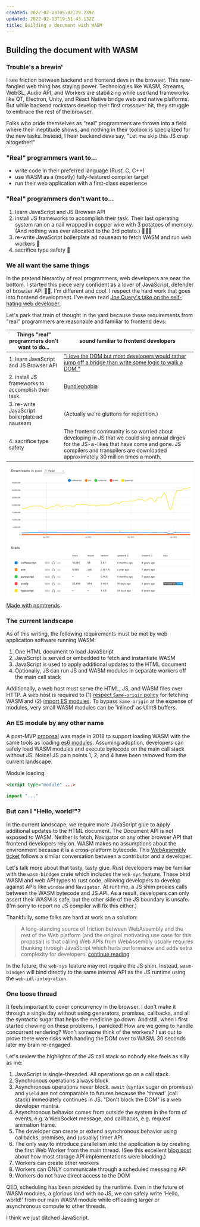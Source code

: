 ```yaml
---
created: 2022-02-13T05:02:29.239Z
updated: 2022-02-13T19:51:43.132Z
title: Building a document with WASM
---
```


## Building the document with WASM

### Trouble's a brewin'

I see friction between backend and frontend devs in the browser. This new-fangled web thing has staying power. Technologies like WASM, Streams, WebGL, Audio API, and Workers are stabilizing while userland frameworks like QT, Electron, Unity, and React Native bridge web and native platforms. But while backend rockstars develop their first crossover hit, they struggle to embrace the rest of the browser.

Folks who pride themselves as “real” programmers are thrown into a field where their ineptitude shows, and nothing in their toolbox is specialized for the new tasks. Instead, I hear backend devs say, "Let me skip this JS crap altogether!"

### "Real" programmers want to...

- write code in their preferred language (Rust, C, C++)
- use WASM as a (mostly) fully-featured compiler target
- run their web application with a first-class experience

### "Real" programmers don't want to...

1. learn JavaScript and JS Browser API
1. install JS frameworks to accomplish their task. Their last operating system ran on a nail wrapped in copper wire with 3 potatoes of memory. (And nothing was ever allocated to the 3rd potato.) 🥔🥔🥔
1. re-write JavaScript boilerplate ad nauseam to fetch WASM and run web workers 🤢
1. sacrifice type safety 🦺

### We all want the same things

In the pretend hierarchy of real programmers, web developers are near the bottom. I started this piece very confident as a lover of JavaScript, defender of browser API 🦸‍♀‍. I'm different and cool. I respect the hard work that goes into frontend development. I've even read [Joe Query's take on the self-hating web developer.](https://joequery.me/code/the-self-hating-web-developer/)

Let's park that train of thought in the yard because these requirements from "real" programmers are reasonable and familiar to frontend devs:

| Things "real" programmers don't want to do...      | sound familiar to frontend developers                                                                                                                                                                                        |
| -------------------------------------------------- | ---------------------------------------------------------------------------------------------------------------------------------------------------------------------------------------------------------------------------- |
| 1. learn JavaScript and JS Browser API             | ["I love the DOM but most developers would rather jump off a bridge than write some logic to walk a DOM."](https://news.ycombinator.com/item?id=29943444)                                                                    |
| 2. install JS frameworks to accomplish their task. | [Bundlephobia](https://bundlephobia.com/)                                                                                                                                                                                    |
| 3. re-write JavaScript boilerplate ad nauseam      | (Actually we're gluttons for repetition.)                                                                                                                                                                                    |
| 4. sacrifice type safety                           | The frontend community is so worried about developing in JS that we could sing annual dirges for the JS-a-likes that have come and gone. JS compilers and transpilers are downloaded approximately 30 million times a month. |

![graph comparing js-a-likes](npm-trends-screenshot.png)

[Made with npmtrends](https://www.npmtrends.com/coffeescript-vs-elm-vs-purescript-vs-typescript-vs-svelte)

### The current landscape

As of this writing, the following requirements must be met by web application software running WASM:

1. One HTML document to load JavaScript
1. JavaScript is served or embedded to fetch and instantiate WASM
1. JavaScript is used to apply additional updates to the HTML document
1. Optionally, JS can run JS and WASM modules in separate workers off the main call stack

Additionally, a web host must serve the HTML, JS, and WASM files over HTTP. A web host is required to (1) [respect `Same-origin` policy](https://developer.mozilla.org/en-US/docs/WebAssembly/Concepts#webassembly_goals) for fetching WASM and (2) [import ES modules](https://developer.mozilla.org/en-US/docs/Web/JavaScript/Guide/Modules#other_differences_between_modules_and_standard_scripts). To bypass `Same-origin` at the expense of modules, very small WASM modules can be 'inlined' as UInt8 buffers.

### An ES module by any other name

A post-MVP [proposal](https://github.com/WebAssembly/proposals/issues/12) was made in 2018 to support loading WASM with the same tools as loading [es6 modules](https://tc39.es/proposal-dynamic-import/). Assuming adoption, developers can safely load WASM modules and execute bytecode on the main call stack without JS. Noice! JS pain points 1, 2, and 4 have been removed from the current landscape.

Module loading:

```html
<script type="module" ...>
```

```javascript
import "..."
```

### But can I "Hello, world!"?

In the current landscape, we require more JavaScript glue to apply additional updates to the HTML document. The Document API is not exposed to WASM. Neither is fetch, Navigator or any other browser API that frontend developers rely on. WASM makes no assumptions about the environment because it is a cross-platform bytecode. This [WebAssembly ticket](https://github.com/WebAssembly/proposals/issues/71) follows a similar conversation between a contributor and a developer.

Let's talk more about that tasty, tasty glue. Rust developers may be familiar with the `wasm-bindgen` crate which includes the `web-sys` feature. These bind WASM and web API types to rust code, allowing developers to develop against APIs like `window` and `Navigator`. At runtime, a JS shim proxies calls between the WASM bytecode and JS API. As a result, developers can only assert their WASM is safe, but the other side of the JS boundary is unsafe. (I'm sorry to report no JS compiler will fix this either.)

Thankfully, some folks are hard at work on a solution:

> A long-standing source of friction between WebAssembly and the rest of the Web platform (and the original motivating use case for this proposal) is that calling Web APIs from WebAssembly usually requires thunking through JavaScript which hurts performance and adds extra complexity for developers. [continue reading](https://github.com/WebAssembly/interface-types/blob/main/proposals/interface-types/Explainer.md#web-idl-integration)

In the future, the `web-sys` feature may not require the JS shim. Instead, `wasm-bindgen` will bind directly to the same internal API as the JS runtime using the `web-idl-integration`.

### One loose thread

It feels important to cover concurrency in the browser. I don't make it through a single day without using generators, promises, callbacks, and all the syntactic sugar that helps the medicine go down. And still, when I first started chewing on these problems, I panicked! How are we going to handle concurrent rendering? Won't someone think of the workers? I sat out to prove there were risks with handing the DOM over to WASM. 30 seconds later my brain re-engaged.

Let's review the highlights of the JS call stack so nobody else feels as silly as me:

1. JavaScript is single-threaded. All operations go on a call stack.
1. Synchronous operations always block
1. Asynchronous operations never block. `await` (syntax sugar on promises) and `yield` are not comparable to futures because the 'thread' (call stack) immediately continues in JS. "Don't block the DOM" is a web developer mantra.
1. Asynchronous behavior comes from outside the system in the form of events, e.g. a WebSocket message, and callbacks, e.g. request animation frame.
1. The developer can create or extend asynchronous behavior using callbacks, promises, and (usually) timer API.
1. The only way to introduce parallelism into the application is by creating the first Web Worker from the main thread. (See this excellent [blog post](https://nolanlawson.com/2015/09/29/indexeddb-websql-localstorage-what-blocks-the-dom/) about how most storage API implementations were blocking.)
1. Workers can create other workers
1. Workers can ONLY communicate through a scheduled messaging API
1. Workers do not have direct access to the DOM

QED, scheduling has been provided by the runtime. Even in the future of WASM modules, a glorious land with no JS, we can safely write 'Hello, world!' from our main WASM module while offloading larger or asynchronous compute to other threads.

I think we just ditched JavaScript.
